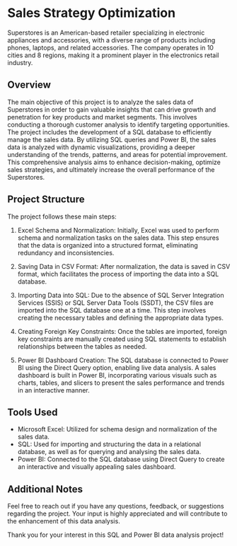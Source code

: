 # Sales Strategy Optimization

Superstores is an American-based retailer specializing in electronic appliances and accessories, with a diverse range of products including phones, laptops, and related accessories. The company operates in 10 cities and 8 regions, making it a prominent player in the electronics retail industry.

## Overview
The main objective of this project is to analyze the sales data of Superstores in order to gain valuable insights that can drive growth and penetration for key products and market segments. This involves conducting a thorough customer analysis to identify targeting opportunities. The project includes the development of a SQL database to efficiently manage the sales data. By utilizing SQL queries and Power BI, the sales data is analyzed with dynamic visualizations, providing a deeper understanding of the trends, patterns, and areas for potential improvement. This comprehensive analysis aims to enhance decision-making, optimize sales strategies, and ultimately increase the overall performance of the Superstores.

## Project Structure
The project follows these main steps:

1. Excel Schema and Normalization:
   Initially, Excel was used to perform schema and normalization tasks on the sales data. This step ensures that the data is organized into a structured format, eliminating redundancy and inconsistencies.

2. Saving Data in CSV Format:
   After normalization, the data is saved in CSV format, which facilitates the process of importing the data into a SQL database.

3. Importing Data into SQL:
   Due to the absence of SQL Server Integration Services (SSIS) or SQL Server Data Tools (SSDT), the CSV files are imported into the SQL database one at a time. This step involves creating the necessary tables and defining the appropriate data types.

4. Creating Foreign Key Constraints:
   Once the tables are imported, foreign key constraints are manually created using SQL statements to establish relationships between the tables as needed.

5. Power BI Dashboard Creation:
   The SQL database is connected to Power BI using the Direct Query option, enabling live data analysis. A sales dashboard is built in Power BI, incorporating various visuals such as charts, tables, and slicers to present the sales performance and trends in an interactive manner.

## Tools Used
- Microsoft Excel: Utilized for schema design and normalization of the sales data.
- SQL: Used for importing and structuring the data in a relational database, as well as for querying and analysing the sales data.
- Power BI: Connected to the SQL database using Direct Query to create an interactive and visually appealing sales dashboard.

## Additional Notes
Feel free to reach out if you have any questions, feedback, or suggestions regarding the project. Your input is highly appreciated and will contribute to the enhancement of this data analysis.

Thank you for your interest in this SQL and Power BI data analysis project!
